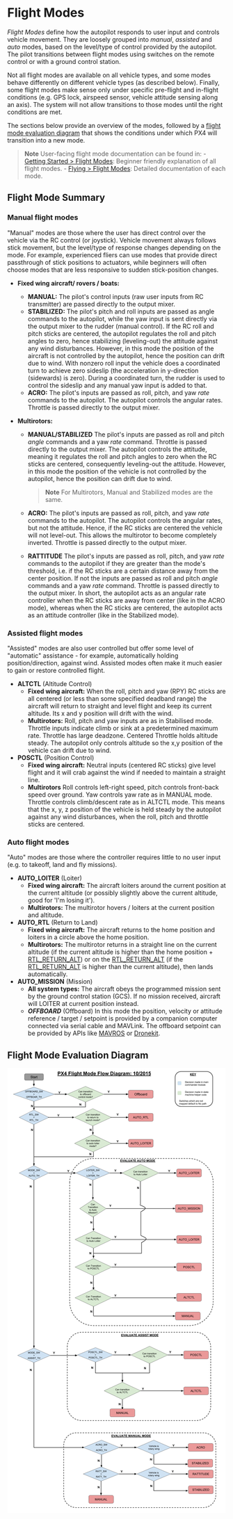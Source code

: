# Flight Modes

*Flight Modes* define how the autopilot responds to user input and controls vehicle movement. They are loosely grouped into *manual*, *assisted* and *auto* modes, based on the level/type of control provided by the autopilot. The pilot transitions between flight modes using switches on the remote control or with a ground control station.

Not all flight modes are available on all vehicle types, and some modes behave differently on different vehicle types (as described below). Finally, some flight modes make sense only under specific pre-flight and in-flight conditions (e.g. GPS lock, airspeed sensor, vehicle attitude sensing along an axis). The system will not allow transitions to those modes until the right conditions are met.

The sections below provide an overview of the modes, followed by a [flight mode evaluation diagram](#flight-mode-evaluation-diagram) that shows the conditions under which PX4 will transition into a new mode.

> **Note** User-facing flight mode documentation can be found in: - [Getting Started > Flight Modes](../getting_started/flight_modes.md): Beginner friendly explanation of all flight modes. - [Flying > Flight Modes](../flight_modes/README.md): Detailed documentation of each mode.


## Flight Mode Summary

### Manual flight modes

"Manual" modes are those where the user has direct control over the vehicle via the RC control (or joystick). Vehicle movement always follows stick movement, but the level/type of response changes depending on the mode. For example, experienced fliers can use modes that provide direct passthrough of stick positions to actuators, while beginners will often choose modes that are less responsive to sudden stick-position changes.

* **Fixed wing aircraft/ rovers / boats:**
  * **MANUAL:** The pilot's control inputs (raw user inputs from RC transmitter) are passed directly to the output mixer.
  * **STABILIZED:** The pilot's pitch and roll inputs are passed as angle commands to the autopilot, while the yaw input is sent directly via the output mixer to the rudder (manual control). If the RC roll and pitch sticks are centered, the autopilot regulates the roll and pitch angles to zero, hence stabilizing (leveling-out) the attitude against any wind disturbances. However, in this mode the position of the aircraft is not controlled by the autopilot, hence the position can drift due to wind. With nonzero roll input the vehicle does a coordinated turn to achieve zero sideslip (the acceleration in y-direction (sidewards) is zero). During a coordinated turn, the rudder is used to control the sideslip and any manual yaw input is added to that.
  * **ACRO:** The pilot's inputs are passed as roll, pitch, and yaw *rate* commands to the autopilot. The autopilot controls the angular rates. Throttle is passed directly to the output mixer.

* **Multirotors:**
  * **MANUAL/STABILIZED** The pilot's inputs are passed as roll and pitch *angle* commands and a yaw *rate* command. Throttle is passed directly to the output mixer. The autopilot controls the attitude, meaning it regulates the roll and pitch angles to zero when the RC sticks are centered, consequently leveling-out the attitude. However, in this mode the position of the vehicle is not controlled by the autopilot, hence the position can drift due to wind.

    > **Note** For Multirotors, Manual and Stabilized modes are the same.

  * **ACRO:** The pilot's inputs are passed as roll, pitch, and yaw *rate* commands to the autopilot. The autopilot controls the angular rates, but not the attitude. Hence, if the RC sticks are centered the vehicle will not level-out. This allows the multirotor to become completely inverted. Throttle is passed directly to the output mixer.
  * **RATTITUDE** The pilot's inputs are passed as roll, pitch, and yaw *rate* commands to the autopilot if they are greater than the mode's threshold, i.e. if the RC sticks are a certain distance away from the center position. If not the inputs are passed as roll and pitch *angle* commands and a yaw *rate* command. Throttle is passed directly to the output mixer. In short, the autopilot acts as an angular rate controller when the RC sticks are away from center (like in the ACRO mode), whereas when the RC sticks are centered, the autopilot acts as an attitude controller (like in the Stabilized mode).


### Assisted flight modes

"Assisted" modes are also user controlled but offer some level of "automatic" assistance - for example, automatically holding position/direction, against wind. Assisted modes often make it much easier to gain or restore controlled flight.

* **ALTCTL** (Altitude Control)
  * **Fixed wing aircraft:** When the roll, pitch and yaw (RPY) RC sticks are all centered (or less than some specified deadband range) the aircraft will return to straight and level flight and keep its current altitude. Its x and y position will drift with the wind.
  * **Multirotors:** Roll, pitch and yaw inputs are as in Stabilised mode. Throttle inputs indicate climb or sink at a predetermined maximum rate. Throttle has large deadzone. Centered Throttle holds altitude steady. The autopilot only controls altitude so the x,y position of the vehicle can drift due to wind.
* **POSCTL** (Position Control)
  * **Fixed wing aircraft:** Neutral inputs (centered RC sticks) give level flight and it will crab against the wind if needed to maintain a straight line.
  * **Multirotors** Roll controls left-right speed, pitch controls front-back speed over ground. Yaw controls yaw rate as in MANUAL mode. Throttle controls climb/descent rate as in ALTCTL mode. This means that the x, y, z position of the vehicle is held steady by the autopilot against any wind disturbances, when the roll, pitch and throttle sticks are centered.

### Auto flight modes

"Auto" modes are those where the controller requires little to no user input (e.g. to takeoff, land and fly missions).

* **AUTO_LOITER** (Loiter)
  * **Fixed wing aircraft:** The aircraft loiters around the current position at the current altitude (or possibly slightly above the current altitude, good for 'I'm losing it').
  * **Multirotors:** The multirotor hovers / loiters at the current position and altitude.
* **AUTO_RTL** (Return to Land)
  * **Fixed wing aircraft:** The aircraft returns to the home position and loiters in a circle above the home position.
  * **Multirotors:** The multirotor returns in a straight line on the current altitude (if the current altitude is higher than the home position + [RTL_RETURN_ALT](../advanced/parameter_reference.md#RTL_RETURN_ALT)) or on the [RTL_RETURN_ALT](../advanced/parameter_reference.md#RTL_RETURN_ALT) (if the [RTL_RETURN_ALT](../advanced/parameter_reference.md#RTL_RETURN_ALT) is higher than the current altitude), then lands automatically.
* **AUTO_MISSION** (Mission)
  * **All system types:** The aircraft obeys the programmed mission sent by the ground control station (GCS). If no mission received, aircraft will LOITER at current position instead.
  * ***OFFBOARD*** (Offboard) In this mode the position, velocity or attitude reference / target / setpoint is provided by a companion computer connected via serial cable and MAVLink. The offboard setpoint can be provided by APIs like [MAVROS](https://github.com/mavlink/mavros) or [Dronekit](http://dronekit.io).

## Flight Mode Evaluation Diagram

![Commander Flow diagram.](../../assets/diagrams/commander-flow-diagram.png)
